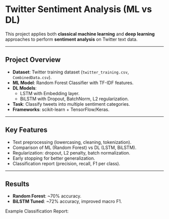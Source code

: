 # Twitter Sentiment Analysis (ML vs DL)

This project applies both **classical machine learning** and **deep learning** approaches to perform **sentiment analysis** on Twitter text data.

---

## Project Overview
- **Dataset**: Twitter training dataset (`twitter_training.csv`, `CombinedData.csv`).  
- **ML Model**: Random Forest Classifier with TF-IDF features.  
- **DL Models**:  
  - LSTM with Embedding layer.  
  - BiLSTM with Dropout, BatchNorm, L2 regularization.  
- **Task**: Classify tweets into multiple sentiment categories.  
- **Frameworks**: scikit-learn + TensorFlow/Keras.  

---

## Key Features
- Text preprocessing (lowercasing, cleaning, tokenization).  
- Comparison of ML (Random Forest) vs DL (LSTM, BiLSTM).  
- Regularization: dropout, L2 penalty, batch normalization.  
- Early stopping for better generalization.  
- Classification report (precision, recall, F1 per class).  

---

## Results
- **Random Forest**: ~70% accuracy.  
- **BiLSTM Tuned**: ~72% accuracy, improved macro F1.  

Example Classification Report:

